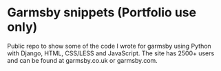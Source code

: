 Garmsby snippets (Portfolio use only)
================

Public repo to show some of the code I wrote for garmsby using Python with Django, HTML, CSS/LESS and JavaScript. The site has 2500+ users and can be found at garmsby.co.uk or garmsby.com.